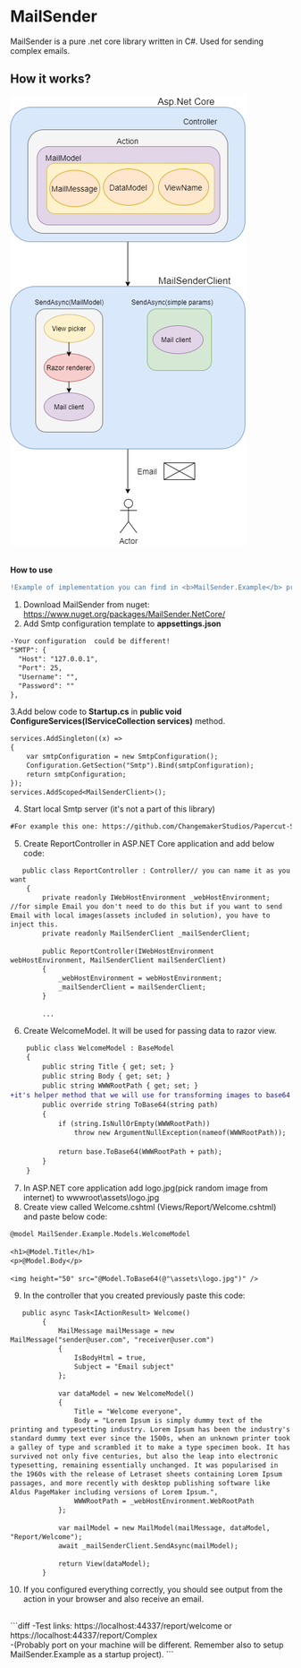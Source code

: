 # MailSender
MailSender is a pure .net core library written in C#. Used for sending complex emails.

**How it works?**
----------------
![MailSenderWorkflow](https://github.com/trytocatchme/MailSender/blob/master/MailSenderWorkflow.png)
<br />
<br />

**How to use**
<br />
```diff
!Example of implementation you can find in <b>MailSender.Example</b> project in <b>ReportController.cs</b>
```
1. Download MailSender from nuget: https://www.nuget.org/packages/MailSender.NetCore/
2. Add Smtp configuration template to <b>appsettings.json</b>
```
-Your configuration  could be different!
"SMTP": {
  "Host": "127.0.0.1",
  "Port": 25,
  "Username": "",
  "Password": ""
},
```
3.Add below code to <b>Startup.cs</b> in <b>public void ConfigureServices(IServiceCollection services)</b> method.
```
services.AddSingleton((x) =>
{
    var smtpConfiguration = new SmtpConfiguration();
    Configuration.GetSection("Smtp").Bind(smtpConfiguration);
    return smtpConfiguration;
});
services.AddScoped<MailSenderClient>();
```
4. Start local Smtp server (it's not a part of this library) 
```diff
#For example this one: https://github.com/ChangemakerStudios/Papercut-SMTP
```
5. Create ReportController in ASP.NET Core application and add below code:
```
   public class ReportController : Controller// you can name it as you want
    {
        private readonly IWebHostEnvironment _webHostEnvironment; //for simple Email you don't need to do this but if you want to send Email with local images(assets included in solution), you have to inject this.
        private readonly MailSenderClient _mailSenderClient;

        public ReportController(IWebHostEnvironment webHostEnvironment, MailSenderClient mailSenderClient)
        {
            _webHostEnvironment = webHostEnvironment;
            _mailSenderClient = mailSenderClient;
        }
        
        ...
```
6. Create WelcomeModel. It will be used for passing data to razor view.
```diff
    public class WelcomeModel : BaseModel
    {
        public string Title { get; set; }
        public string Body { get; set; }
        public string WWWRootPath { get; set; }
+it's helper method that we will use for transforming images to base64 format
        public override string ToBase64(string path) 
        {
            if (string.IsNullOrEmpty(WWWRootPath))
                throw new ArgumentNullException(nameof(WWWRootPath));

            return base.ToBase64(WWWRootPath + path);
        }
    }
```
7. In ASP.NET core application add logo.jpg(pick random image from internet) to wwwroot\assets\logo.jpg
8. Create view called Welcome.cshtml (Views/Report/Welcome.cshtml) and paste below code:
```
@model MailSender.Example.Models.WelcomeModel

<h1>@Model.Title</h1>
<p>@Model.Body</p>

<img height="50" src="@Model.ToBase64(@"\assets\logo.jpg")" />
```
9. In the controller that you created previously paste this code:
```
   public async Task<IActionResult> Welcome()
        {
            MailMessage mailMessage = new MailMessage("sender@user.com", "receiver@user.com")
            {
                IsBodyHtml = true,
                Subject = "Email subject"
            };

            var dataModel = new WelcomeModel()
            {
                Title = "Welcome everyone",
                Body = "Lorem Ipsum is simply dummy text of the printing and typesetting industry. Lorem Ipsum has been the industry's standard dummy text ever since the 1500s, when an unknown printer took a galley of type and scrambled it to make a type specimen book. It has survived not only five centuries, but also the leap into electronic typesetting, remaining essentially unchanged. It was popularised in the 1960s with the release of Letraset sheets containing Lorem Ipsum passages, and more recently with desktop publishing software like Aldus PageMaker including versions of Lorem Ipsum.",
                WWWRootPath = _webHostEnvironment.WebRootPath
            };

            var mailModel = new MailModel(mailMessage, dataModel, "Report/Welcome");
            await _mailSenderClient.SendAsync(mailModel);

            return View(dataModel);
        }
```
10. If you configured everything correctly, you should see output from the action in your browser and also receive an email.
<br />
```diff
-Test links: https://localhost:44337/report/welcome or https://localhost:44337/report/Complex
<br />
-(Probably port on your machine will be different. Remember also to setup MailSender.Example as a startup project).
```


